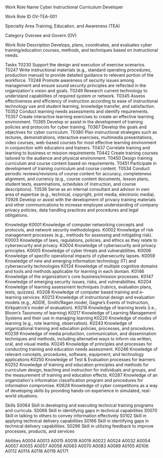 Work Role Name Cyber Instructional Curriculum Developer

Work Role ID OV-TEA-001

Specialty Area Training, Education, and Awareness (TEA)

Category Oversee and Govern (OV)

Work Role Description
Develops, plans, coordinates, and evaluates cyber training/education courses, methods, and techniques based on instructional needs.

Tasks
T0230 Support the design and execution of exercise scenarios.
T0247 Write instructional materials (e.g., standard operating procedures, production manual) to provide detailed guidance to relevant portion of the workforce.
T0248 Promote awareness of security issues among management and ensure sound security principles are reflected in the organization's vision and goals.
T0249 Research current technology to understand capabilities of required system or network.
T0345 Assess effectiveness and efficiency of instruction according to ease of instructional technology use and student learning, knowledge transfer, and satisfaction.
T0352 Conduct learning needs assessments and identify requirements.
T0357 Create interactive learning exercises to create an effective learning environment.
T0365 Develop or assist in the development of training policies and protocols for cyber training.
T0367 Develop the goals and objectives for cyber curriculum.
T0380 Plan instructional strategies such as lectures, demonstrations, interactive exercises, multimedia presentations, video courses, web-based courses for most effective learning environment in conjunction with educators and trainers.
T0437 Correlate training and learning to business or mission requirements
T0442 Create training courses tailored to the audience and physical environment.
T0450 Design training curriculum and course content based on requirements.
T0451 Participate in development of training curriculum and course content.
T0534 Conduct periodic reviews/revisions of course content for accuracy, completeness alignment, and currency (e.g., course content documents, lesson plans, student texts, examinations, schedules of instruction, and course descriptions).
T0536 Serve as an internal consultant and advisor in own area of expertise (e.g., technical, copyright, print media, electronic media).
T0926 Develop or assist with the development of privacy training materials and other communications to increase employee understanding of company privacy policies, data handling practices and procedures and legal obligations.

Knowledge
K0001 Knowledge of computer networking concepts and protocols, and network security methodologies.
K0002 Knowledge of risk management processes (e.g., methods for assessing and mitigating risk).
K0003 Knowledge of laws, regulations, policies, and ethics as they relate to cybersecurity and privacy. 
K0004 Knowledge of cybersecurity and privacy principles.
K0005 Knowledge of cyber threats and vulnerabilities. 
K0006 Knowledge of specific operational impacts of cybersecurity lapses.
K0059 Knowledge of new and emerging information technology (IT) and cybersecurity technologies
K0124 Knowledge of multiple cognitive domains and tools and methods applicable for learning in each domain.
K0146 Knowledge of the organization's core business/mission processes.
K0147 Knowledge of emerging security issues, risks, and vulnerabilities.
K0204 Knowledge of learning assessment techniques (rubrics, evaluation plans, tests, quizzes).
K0208 Knowledge of computer based training and e-learning services. 
K0213 Knowledge of instructional design and evaluation models (e.g., ADDIE, Smith/Ragan model, Gagne’s Events of Instruction, Kirkpatrick’s model of evaluation).
K0216 Knowledge of learning levels (i.e., Bloom’s Taxonomy of learning)
K0217 Knowledge of Learning Management Systems and their use in managing learning
K0220 Knowledge of modes of learning (e.g., rote learning, observation).
K0243 Knowledge of organizational training and education policies, processes, and procedures.
K0239 Knowledge of media production, communication, and dissemination techniques and methods, including alternative ways to inform via written, oral, and visual media.
K0245 Knowledge of principles and processes for conducting training and education needs assessment.
K0246 Knowledge of relevant concepts, procedures, software, equipment, and technology applications
K0250 Knowledge of Test & Evaluation processes for learners
K0252 Knowledge of training and education principles and methods for curriculum design, teaching and instruction for individuals and groups, and the measurement of training and education effects.
K0287 Knowledge of an organization's information classification program and procedures for information compromise.
K0628 Knowledge of cyber competitions as a way of developing skills by providing hands-on experience in simulated, real-world situations.

Skills
S0064 Skill in developing and executing technical training programs and curricula.
S0066 Skill in identifying gaps in technical capabilities
S0070 Skill in talking to others to convey information effectively
S0102 Skill in applying technical delivery capabilities
S0166 Skill in identifying gaps in technical delivery capabilities.
S0296 Skill in utilizing feedback to improve processes, products, and services

Abilities
A0004
A0013
A0015
A0018
A0019
A0022
A0024
A0032
A0054
A0057
A0055
A0057
A0058
A0063
A0070
A0083
A0089
A0105
A0106
A0112
A0114
A0118
A0119
A0171
